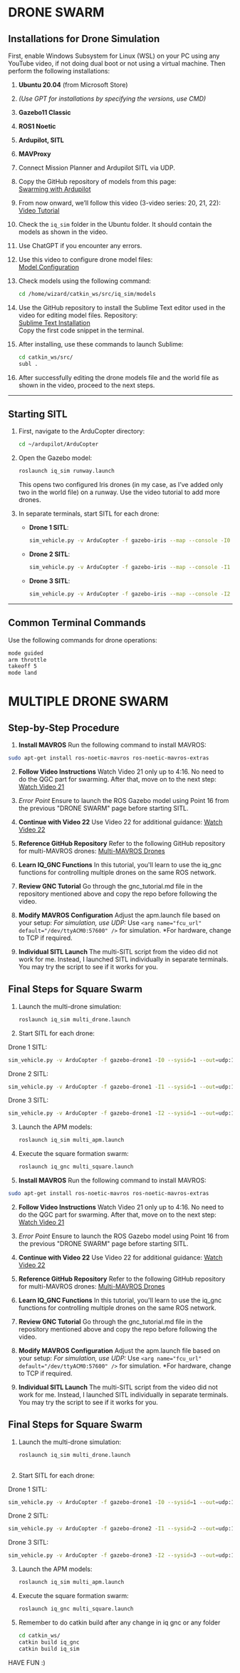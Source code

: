 # DRONE SWARM

## Installations for Drone Simulation
First, enable Windows Subsystem for Linux (WSL) on your PC using any YouTube video, if not doing dual boot or not using a virtual machine. Then perform the following installations:

1. **Ubuntu 20.04** (from Microsoft Store)
2. *(Use GPT for installations by specifying the versions, use CMD)*
3. **Gazebo11 Classic**
4. **ROS1 Noetic**
5. **Ardupilot, SITL**
6. **MAVProxy**
7. Connect Mission Planner and Ardupilot SITL via UDP.
8. Copy the GitHub repository of models from this page:  
   [Swarming with Ardupilot](https://github.com/Intelligent-Quads/iq_tutorials/blob/master/docs/swarming_ardupilot.md)
9. From now onward, we’ll follow this video (3-video series: 20, 21, 22):  
   [Video Tutorial](https://youtu.be/r15Tc6e2K7Y?si=BZBRU9V97PnklaUC)
10. Check the `iq_sim` folder in the Ubuntu folder. It should contain the models as shown in the video.
11. Use ChatGPT if you encounter any errors.
12. Use this video to configure drone model files:  
    [Model Configuration](https://youtu.be/r15Tc6e2K7Y?start=160&end=520)
13. Check models using the following command:  
    ```bash
    cd /home/wizard/catkin_ws/src/iq_sim/models
    ```
14. Use the GitHub repository to install the Sublime Text editor used in the video for editing model files. Repository:  
    [Sublime Text Installation](https://github.com/Intelligent-Quads/iq_tutorials/blob/master/docs/gnc_tutorial.md)  
    Copy the first code snippet in the terminal.
15. After installing, use these commands to launch Sublime:
    ```bash
    cd catkin_ws/src/
    subl .
    ```

16. After successfully editing the drone models file and the world file as shown in the video, proceed to the next steps.

---

## Starting SITL

1. First, navigate to the ArduCopter directory:
    ```bash
    cd ~/ardupilot/ArduCopter
    ```

2. Open the Gazebo model:
    ```bash
    roslaunch iq_sim runway.launch
    ```
   This opens two configured Iris drones (in my case, as I’ve added only two in the world file) on a runway. Use the video tutorial to add more drones.

3. In separate terminals, start SITL for each drone:
    - **Drone 1 SITL**:
      ```bash
      sim_vehicle.py -v ArduCopter -f gazebo-iris --map --console -I0 --out=udp:127.0.0.1:14550
      ```
    - **Drone 2 SITL**:
      ```bash
      sim_vehicle.py -v ArduCopter -f gazebo-iris --map --console -I1 --out=udp:127.0.0.1:14560
      ```
    - **Drone 3 SITL**:
      ```bash
      sim_vehicle.py -v ArduCopter -f gazebo-iris --map --console -I2 --out=udp:127.0.0.1:14570
      ```

---

## Common Terminal Commands
Use the following commands for drone operations:
```bash
mode guided
arm throttle
takeoff 5
mode land

```
# MULTIPLE DRONE SWARM

## Step-by-Step Procedure

1. **Install MAVROS**
Run the following command to install MAVROS:
```bash
sudo apt-get install ros-noetic-mavros ros-noetic-mavros-extras
```
2. **Follow Video Instructions**
Watch Video 21 only up to 4:16. No need to do the QGC part for swarming. After that, move on to the next step:
[Watch Video 21](https://youtu.be/UWsya46ZG4M?si=FxfZhbX2qkvJiC84)

3. *Error Point*
Ensure to launch the ROS Gazebo model using Point 16 from the previous "DRONE SWARM" page before starting SITL.

4. **Continue with Video 22**
Use Video 22 for additional guidance:
[Watch Video 22](https://youtu.be/kcCL0w4NbIc?si=_V7Vl--2XGDBHoHx)

5. **Reference GitHub Repository**
Refer to the following GitHub repository for multi-MAVROS drones:
[Multi-MAVROS Drones](https://github.com/Intelligent-Quads/iq_tutorials/blob/master/docs/multi_mavros_drones.md)

6. **Learn IQ_GNC Functions**
In this tutorial, you'll learn to use the iq_gnc functions for controlling multiple drones on the same ROS network.

7. **Review GNC Tutorial**
Go through the gnc_tutorial.md file in the repository mentioned above and copy the repo before following the video.

8. **Modify MAVROS Configuration**
Adjust the apm.launch file based on your setup:
*For simulation, use UDP:*
Use `<arg name="fcu_url" default="/dev/ttyACM0:57600" />` for simulation.
*For hardware, change to TCP if required.

9. **Individual SITL Launch**
The multi-SITL script from the video did not work for me. Instead, I launched SITL individually in separate terminals. You may try the script to see if it works for you.


## Final Steps for Square Swarm
 
1. Launch the multi-drone simulation:
   ```bash
   roslaunch iq_sim multi_drone.launch
2. Start SITL for each drone:

Drone 1 SITL:
   ```bash
   sim_vehicle.py -v ArduCopter -f gazebo-drone1 -I0 --sysid=1 --out=udp:127.0.0.1:14551 --out=udp:127.0.0.1:14555
```
   
Drone 2 SITL:
   ```bash
   sim_vehicle.py -v ArduCopter -f gazebo-drone1 -I1 --sysid=1 --out=udp:127.0.0.1:14561 --out=udp:127.0.0.1:14565
```
Drone 3 SITL:
   ```bash
   sim_vehicle.py -v ArduCopter -f gazebo-drone1 -I2 --sysid=1 --out=udp:127.0.0.1:14571 --out=udp:127.0.0.1:14575
```
3. Launch the APM models:
   ```bash
   roslaunch iq_sim multi_apm.launch
4. Execute the square formation swarm:
   ```bash
   roslaunch iq_gnc multi_square.launch
1. **Install MAVROS**
Run the following command to install MAVROS:
```bash
sudo apt-get install ros-noetic-mavros ros-noetic-mavros-extras
```
2. **Follow Video Instructions**
Watch Video 21 only up to 4:16. No need to do the QGC part for swarming. After that, move on to the next step:
[Watch Video 21](https://youtu.be/UWsya46ZG4M?si=FxfZhbX2qkvJiC84)

3. *Error Point*
Ensure to launch the ROS Gazebo model using Point 16 from the previous "DRONE SWARM" page before starting SITL.

4. **Continue with Video 22**
Use Video 22 for additional guidance:
[Watch Video 22](https://youtu.be/kcCL0w4NbIc?si=_V7Vl--2XGDBHoHx)

5. **Reference GitHub Repository**
Refer to the following GitHub repository for multi-MAVROS drones:
[Multi-MAVROS Drones](https://github.com/Intelligent-Quads/iq_tutorials/blob/master/docs/multi_mavros_drones.md)

6. **Learn IQ_GNC Functions**
In this tutorial, you'll learn to use the iq_gnc functions for controlling multiple drones on the same ROS network.

7. **Review GNC Tutorial**
Go through the gnc_tutorial.md file in the repository mentioned above and copy the repo before following the video.

8. **Modify MAVROS Configuration**
Adjust the apm.launch file based on your setup:
*For simulation, use UDP:*
Use `<arg name="fcu_url" default="/dev/ttyACM0:57600" />` for simulation.
*For hardware, change to TCP if required.

9. **Individual SITL Launch**
The multi-SITL script from the video did not work for me. Instead, I launched SITL individually in separate terminals. You may try the script to see if it works for you.


## Final Steps for Square Swarm
 
1. Launch the multi-drone simulation:
   ```bash
   roslaunch iq_sim multi_drone.launch
 
2. Start SITL for each drone:
   
  Drone 1 SITL:
   ```bash
   sim_vehicle.py -v ArduCopter -f gazebo-drone1 -I0 --sysid=1 --out=udp:127.0.0.1:14551 --out=udp:127.0.0.1:14555
   ```
  Drone 2 SITL:
   ```bash
   sim_vehicle.py -v ArduCopter -f gazebo-drone2 -I1 --sysid=2 --out=udp:127.0.0.1:14561 --out=udp:127.0.0.1:14565
   ```
  Drone 3 SITL:
   ```bash
   sim_vehicle.py -v ArduCopter -f gazebo-drone3 -I2 --sysid=3 --out=udp:127.0.0.1:14571 --out=udp:127.0.0.1:14575
```
3. Launch the APM models:
   ```bash
   roslaunch iq_sim multi_apm.launch
4. Execute the square formation swarm:
   ```bash
   roslaunch iq_gnc multi_square.launch
5. Remember to do catkin build after any change in iq gnc or any folder
   ```bash
   cd catkin_ws/
   catkin build iq_gnc
   catkin build iq_sim

HAVE FUN :)
